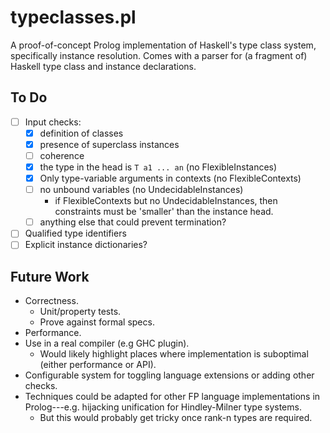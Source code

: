 # typeclasses.pl

A proof-of-concept Prolog implementation of Haskell's type class system, specifically instance resolution.
Comes with a parser for (a fragment of) Haskell type class and instance declarations.

## To Do

- [ ] Input checks:
  - [x] definition of classes
  - [x] presence of superclass instances
  - [ ] coherence
  - [x] the type in the head is `T a1 ... an` (no FlexibleInstances)
  - [x] Only type-variable arguments in contexts (no FlexibleContexts)
  - [ ] no unbound variables (no UndecidableInstances)
    - if FlexibleContexts but no UndecidableInstances, then constraints must
      be 'smaller' than the instance head.
  - [ ] anything else that could prevent termination?
- [ ] Qualified type identifiers
- [ ] Explicit instance dictionaries?

## Future Work

* Correctness.
  * Unit/property tests.
  * Prove against formal specs.
* Performance.
* Use in a real compiler (e.g GHC plugin).
  * Would likely highlight places where implementation is suboptimal (either performance or API).
* Configurable system for toggling language extensions or adding other checks.
* Techniques could be adapted for other FP language implementations in Prolog---e.g. hijacking unification for Hindley-Milner type systems.
  * But this would probably get tricky once rank-n types are required.
